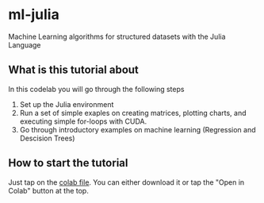 # ml-julia
Machine Learning algorithms for structured datasets with the Julia Language

## What is this tutorial about

In this codelab you will go through the following steps

1. Set up the Julia environment
2. Run a set of simple exaples on creating matrices, plotting charts, and executing simple for-loops with CUDA. 
3. Go through introductory examples on machine learning (Regression and Descision Trees)

## How to start the tutorial

Just tap on the [colab file](../main/Machine_Learning_for_Structured_Datasets_with_MIT’s_Julia_Language.ipynb). You can either download it or tap the "Open in Colab" button at the top.
